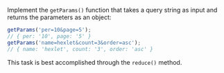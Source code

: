 
Implement the `getParams()` function that takes a query string as input and returns the parameters as an object:

```typescript
getParams('per=10&page=5');
// { per: '10', page: '5' }
getParams('name=hexlet&count=3&order=asc');
// { name: 'hexlet', count: '3', order: 'asc' }
```

This task is best accomplished through the `reduce()` method.